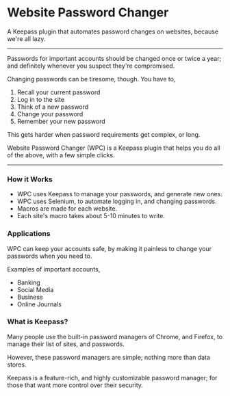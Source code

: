 # Website Password Changer

A Keepass plugin that automates password changes on websites, because we're all lazy.

-----

Passwords for important accounts should be changed once or twice a year;
and definitely whenever you suspect they're compromised.

Changing passwords can be tiresome, though. You have to,

1. Recall your current password
1. Log in to the site
1. Think of a new password
1. Change your password
1. Remember your new password

This gets harder when password requirements get complex, or long.

Website Password Changer (WPC) is a Keepass plugin that helps you do
all of the above, with a few simple clicks.

-----

### How it Works

+ WPC uses Keepass to manage your passwords, and generate new ones.
+ WPC uses Selenium, to automate logging in, and changing passwords.
+ Macros are made for each website.
+ Each site's macro takes about 5-10 minutes to write.

### Applications

WPC can keep your accounts safe, by making it painless to
change your passwords when you need to.

Examples of important accounts,

+ Banking
+ Social Media
+ Business
+ Online Journals

### What is Keepass?

Many people use the built-in password managers of Chrome, and Firefox, to
manage their list of sites, and passwords.

However, these password managers are simple; nothing more than data stores.

Keepass is a feature-rich, and highly customizable password manager;
for those that want more control over their security.
